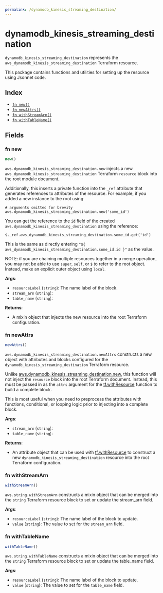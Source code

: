 ```yaml
---
permalink: /dynamodb_kinesis_streaming_destination/
---
```


# dynamodb_kinesis_streaming_destination

`dynamodb_kinesis_streaming_destination` represents the `aws_dynamodb_kinesis_streaming_destination` Terraform resource.



This package contains functions and utilities for setting up the resource using Jsonnet code.


## Index

* [`fn new()`](#fn-new)
* [`fn newAttrs()`](#fn-newattrs)
* [`fn withStreamArn()`](#fn-withstreamarn)
* [`fn withTableName()`](#fn-withtablename)

## Fields

### fn new

```ts
new()
```


`aws.dynamodb_kinesis_streaming_destination.new` injects a new `aws_dynamodb_kinesis_streaming_destination` Terraform `resource`
block into the root module document.

Additionally, this inserts a private function into the `_ref` attribute that generates references to attributes of the
resource. For example, if you added a new instance to the root using:

    # arguments omitted for brevity
    aws.dynamodb_kinesis_streaming_destination.new('some_id')

You can get the reference to the `id` field of the created `aws.dynamodb_kinesis_streaming_destination` using the reference:

    $._ref.aws_dynamodb_kinesis_streaming_destination.some_id.get('id')

This is the same as directly entering `"${ aws_dynamodb_kinesis_streaming_destination.some_id.id }"` as the value.

NOTE: if you are chaining multiple resources together in a merge operation, you may not be able to use `super`, `self`,
or `$` to refer to the root object. Instead, make an explicit outer object using `local`.

**Args**:
  - `resourceLabel` (`string`): The name label of the block.
  - `stream_arn` (`string`): 
  - `table_name` (`string`): 

**Returns**:
- A mixin object that injects the new resource into the root Terraform configuration.


### fn newAttrs

```ts
newAttrs()
```


`aws.dynamodb_kinesis_streaming_destination.newAttrs` constructs a new object with attributes and blocks configured for the `dynamodb_kinesis_streaming_destination`
Terraform resource.

Unlike [aws.dynamodb_kinesis_streaming_destination.new](#fn-dynamodb_kinesis_streaming_destinationnew), this function will not inject the `resource`
block into the root Terraform document. Instead, this must be passed in as the `attrs` argument for the
[tf.withResource](https://github.com/tf-libsonnet/core/tree/main/docs#fn-withresource) function to build a complete block.

This is most useful when you need to preprocess the attributes with functions, conditional, or looping logic prior to
injecting into a complete block.

**Args**:
  - `stream_arn` (`string`): 
  - `table_name` (`string`): 

**Returns**:
  - An attribute object that can be used with [tf.withResource](https://github.com/tf-libsonnet/core/tree/main/docs#fn-withresource) to construct a new `dynamodb_kinesis_streaming_destination` resource into the root Terraform configuration.


### fn withStreamArn

```ts
withStreamArn()
```

`aws.string.withStreamArn` constructs a mixin object that can be merged into the `string`
Terraform resource block to set or update the stream_arn field.



**Args**:
  - `resourceLabel` (`string`): The name label of the block to update.
  - `value` (`string`): The value to set for the `stream_arn` field.


### fn withTableName

```ts
withTableName()
```

`aws.string.withTableName` constructs a mixin object that can be merged into the `string`
Terraform resource block to set or update the table_name field.



**Args**:
  - `resourceLabel` (`string`): The name label of the block to update.
  - `value` (`string`): The value to set for the `table_name` field.
